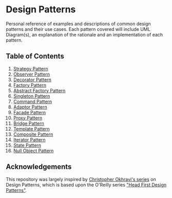 # Design Patterns

Personal reference of examples and descriptions of common design patterns and their use cases. Each pattern covered will include UML Diagram(s), an explanation of the rationale and an implementation of each pattern.

## Table of Contents

1. [Strategy Pattern](https://github.com/jmcgrory/Design-Patterns/tree/master/01.%20Strategy%20Pattern)
2. [Observer Pattern](https://github.com/jmcgrory/Design-Patterns/tree/master/02.%20Observer%20Pattern)
3. [Decorator Pattern](https://github.com/jmcgrory/Design-Patterns/tree/master/03.%20Decorator%20Pattern)
4. [Factory Pattern](https://github.com/jmcgrory/Design-Patterns/tree/master/04.%20Factory%20Pattern)
5. [Abstract Factory Pattern](https://github.com/jmcgrory/Design-Patterns/tree/master/05.%20Abstract%20Factory%20Pattern)
6. [Singleton Pattern](https://github.com/jmcgrory/Design-Patterns/tree/master/06.%20Singleton%20Pattern)
7. [Command Pattern](https://github.com/jmcgrory/Design-Patterns/tree/master/07.%20Command%20Pattern)
8. [Adaptor Pattern](https://github.com/jmcgrory/Design-Patterns/tree/master/08.%20Adaptor%20Pattern)
9. [Facade Pattern](https://github.com/jmcgrory/Design-Patterns/tree/master/09.%20Facade%20Pattern)
10. [Proxy Pattern](https://github.com/jmcgrory/Design-Patterns/tree/master/10.%20Proxy%20Pattern)
11. [Bridge Pattern](https://github.com/jmcgrory/Design-Patterns/tree/master/11.%20Bridge%20Pattern)
12. [Template Pattern](https://github.com/jmcgrory/Design-Patterns/tree/master/12.%20Template%20Pattern)
13. [Composite Pattern](https://github.com/jmcgrory/Design-Patterns/tree/master/13.%20Composite%20Pattern)
14. [Iterator Pattern](https://github.com/jmcgrory/Design-Patterns/tree/master/14.%20Iterator%20Pattern)
15. [State Pattern](https://github.com/jmcgrory/Design-Patterns/tree/master/15.%20State%20Pattern)
16. [Null Object Pattern](https://github.com/jmcgrory/Design-Patterns/tree/master/16.%20Null%20Object%20Pattern)

## Acknowledgements

This repository was largely inspired by [Christopher Okhravi's series](https://www.youtube.com/playlist?list=PLrhzvIcii6GNjpARdnO4ueTUAVR9eMBpc) on Design Patterns, which is based upon the O'Reilly series ["Head First Design Patterns"](https://www.amazon.co.uk/Head-First-Design-Patterns-Freeman/dp/0596007124).
